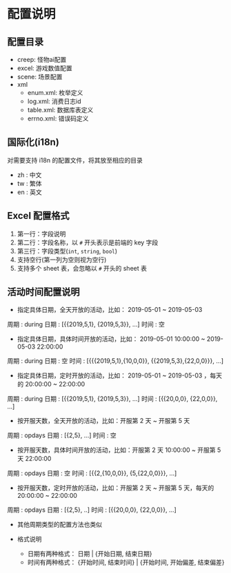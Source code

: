 # 配置说明

## 配置目录

- creep: 怪物ai配置
- excel: 游戏数值配置
- scene: 场景配置
- xml
    + enum.xml: 枚举定义
    + log.xml: 消费日志id
    + table.xml: 数据库表定义
    + errno.xml: 错误码定义

## 国际化(i18n)

对需要支持 i18n 的配置文件，将其放至相应的目录

- zh : 中文
- tw : 繁体
- en : 英文

## Excel 配置格式

1. 第一行：字段说明
2. 第二行：字段名称，以 `#` 开头表示是前端的 key 字段
3. 第三行：字段类型(`int`, `string`, `bool`)
4. 支持空行(第一列为空则视为空行)
5. 支持多个 sheet 表，会忽略以 `#` 开头的 sheet 表

## 活动时间配置说明

- 指定具体日期，全天开放的活动，比如： 2019-05-01 ~ 2019-05-03

周期 : during
日期 : [{{2019,5,1}, {2019,5,3}}, ...]
时间 : 空

- 指定具体日期，具体时间开放的活动，比如： 2019-05-01 10:00:00 ~ 2019-05-03 22:00:00

周期 : during
日期 : 空
时间 : [{{{2019,5,1},{10,0,0}}, {{2019,5,3},{22,0,0}}}, ...]

- 指定具体日期，定时开放的活动，比如： 2019-05-01 ~ 2019-05-03 ，每天的 20:00:00 ~ 22:00:00

周期 : during
日期 : [{{2019,5,1}, {2019,5,3}}, ...]
时间 : [{{20,0,0}, {22,0,0}}, ...]

- 按开服天数，全天开放的活动，比如：开服第 2 天 ~ 开服第 5 天

周期 : opdays
日期 : [{2,5}, ...]
时间 : 空

- 按开服天数，具体时间开放的活动，比如：开服第 2 天 10:00:00 ~ 开服第 5 天 22:00:00

周期 : opdays
日期 : 空
时间 : [{{2,{10,0,0}}, {5,{22,0,0}}}, ...]

- 按开服天数，定时开放的活动，比如：开服第 2 天 ~ 开服第 5 天，每天的 20:00:00 ~ 22:00:00

周期 : opdays
日期 : [{2,5}, ..]
时间 : [{{20,0,0}, {22,0,0}}, ...]

- 其他周期类型的配置方法也类似

- 格式说明
  + 日期有两种格式： 日期 | {开始日期, 结束日期}
  + 时间有两种格式： {开始时间, 结束时间} | {开始时间, 开始偏差, 结束偏差}
